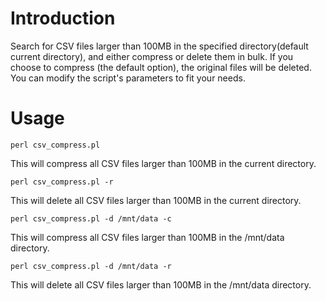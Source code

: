 # Introduction

Search for CSV files larger than 100MB in the specified directory(default current directory), and either compress or delete them in bulk. If you choose to compress (the default option), the original files will be deleted. You can modify the script's parameters to fit your needs.

# Usage

```
perl csv_compress.pl
```

This will compress all CSV files larger than 100MB in the current directory.

```
perl csv_compress.pl -r
```

This will delete all CSV files larger than 100MB in the current directory.

```
perl csv_compress.pl -d /mnt/data -c
```

This will compress all CSV files larger than 100MB in the /mnt/data directory.

```
perl csv_compress.pl -d /mnt/data -r
```

This will delete all CSV files larger than 100MB in the /mnt/data directory.
